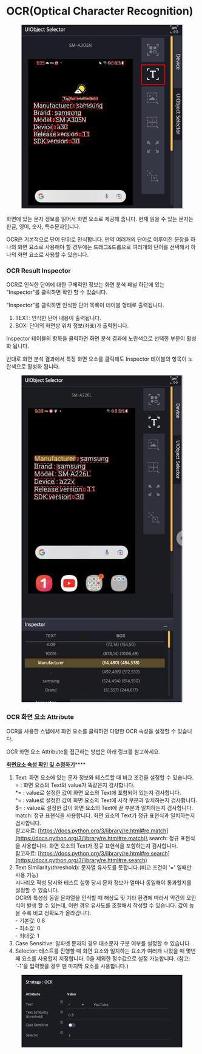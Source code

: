 # OCR(Optical Character Recognition)

<figure><img src="../.gitbook/assets/image (129).png" alt=""><figcaption></figcaption></figure>

화면에 있는 문자 정보를 읽어서 화면 요소로 제공해 줍니다. 현재 읽을 수 있는 문자는 한글, 영어, 숫자, 특수문자입니다.

OCR은 기본적으로 단어 단위로 인식합니다. 만약 여러개의 단어로 이루어진 문장을 하나의 화면 요소로 사용해야 할 경우에는 드래그&드롭으로 여러개의 단어를 선택해서 하나의 화면 요소로 사용할 수 있습니다.

### OCR Result Inspector

OCR로 인식한 단어에 대한 구체적인 정보는 화면 분석 패널 하단에 있는 "Inspector"를 클릭하면 확인 할 수 있습니다.

"Inspector"를 클릭하면 인식한 단어 목록이 테이블 형태로 출력됩니다.

1. TEXT: 인식한 단어 내용이 출력됩니다.
2. BOX: 단어의 화면상 위치 정보(좌표)가 출력됩니다.

Inspector 테이블의 항목을 클릭하면 화면 분석 결과에 노란색으로 선택한 부분이 활성화 됩니다.

반대로 화면 분석 결과에서 특정 화면 요소를 클릭해도 Inspector 테이블의 항목이 노란색으로 활성화 됩니다.

<figure><img src="../.gitbook/assets/image (137).png" alt=""><figcaption></figcaption></figure>

### OCR 화면 요소 Attribute

OCR을 사용한 스텝에서 화면 요소를 클릭하면 다양한 OCR 속성을 설정할 수 있습니다.

OCR 화면 요소 Attribute를 접근하는 방법은 아래 링크를 참고하세요.

[**화면요소 속성 확인 및 수정하기**](../scenario-make-n-go/undefined-4.md#undefined-1)****

1. Text: 화면 요소에 있는 문자 정보와 테스트할 때 비교 조건을 설정할 수 있습니다.\
   \= : 화면 요소의 Text와 value가 똑같은지 검사합니다.\
   \*= : value로 설정한 값이 화면 요소의 Text에 포함되어 있는지 검사합니다.\
   ^= : value로 설정한 값이 화면 요소의 Text에 시작 부분과 일치하는지 검사합니다.\
   $= : value로 설정한 값이 화면 요소의 Text에 끝 부분과 일치하는지 검사합니다.\
   match: 정규 표현식을 사용합니다. 화면 요소의 Text가 정규 표현식과 일치하는지 검사합니다.\
   &#x20;           참고자료: [https://docs.python.org/3/library/re.html#re.match](https://docs.python.org/3/library/re.html#re.match)\
   search: 정규 표현식을 사용합니다. 화면 요소의 Text가 정규 표현식을 포함하는지 검사합니다. \
   &#x20;            참고자료: [https://docs.python.org/3/library/re.html#re.search](https://docs.python.org/3/library/re.html#re.search)
2. Text Similarity(threshold): 문자열 유사도를 뜻합니다.(비교 조건이 '=' 일때만 사용 가능) \
   시나리오 작성 당시와 테스트 실행 당시 문자 정보가 얼마나 동일해야 통과할지를 설정할 수 있습니다.\
   OCR의 특성상 동일 문자열을 인식할 때 해상도 및 기타 환경에 따라서 약간의 오인식이 발생 할 수 있는데, 이런 경우 유사도를 조절해서 작성할 수 있습니다. 값이 높을 수록 비교 정확도가 올라갑니다.\
   \- 기본값: 0.8\
   \- 최소값: 0\
   \- 최대값: 1
3. Case Sensitive: 알파벳 문자의 경우 대소문자 구분 여부를 설정할 수 있습니다.
4. Selector: 테스트를 진행할 때 화면 요소와 일치하는 요소가 여러개 나왔을 때 몇번째 요소를 사용할지 지정합니다. 0을 제외한 정수값으로 설정 가능합니다. (참고: '-1'을 입력했을 경우 맨 마지막 요소를 사용합니다.)

<figure><img src="../.gitbook/assets/image (118).png" alt=""><figcaption></figcaption></figure>
